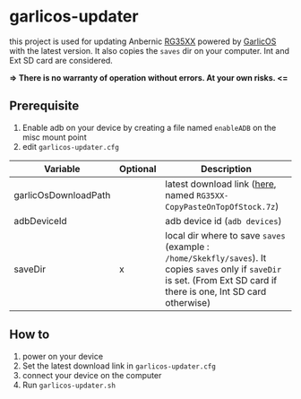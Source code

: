 # garlicos-updater

this project is used for updating Anbernic [RG35XX](https://anbernic.com/fr/products/rg35xx) powered by [GarlicOS](https://www.patreon.com/posts/76561333) with the latest version.
It also copies the `saves` dir on your computer.
Int and Ext SD card are considered.

**=> There is no warranty of operation without errors. At your own risks. <=**

## Prerequisite
1. Enable adb on your device by creating a file named `enableADB` on the misc mount point
2. edit `garlicos-updater.cfg` 

| Variable             | Optional | Description                                                                                                                                                               |
|----------------------|----------|---------------------------------------------------------------------------------------------------------------------------------------------------------------------------|
| garlicOsDownloadPath |          | latest download link ([here](https://www.patreon.com/posts/76561333), named `RG35XX-CopyPasteOnTopOfStock.7z`)                                                            |
| adbDeviceId          |          | adb device id (`adb devices`)                                                                                                                                             |
| saveDir              | x        | local dir where to save `saves` (example : `/home/Skekfly/saves`). It copies `saves` only if `saveDir` is set. (From Ext SD card if there is one, Int SD card otherwise) |

## How to
1. power on your device
2. Set the latest download link in `garlicos-updater.cfg`
3. connect your device on the computer
4. Run `garlicos-updater.sh`